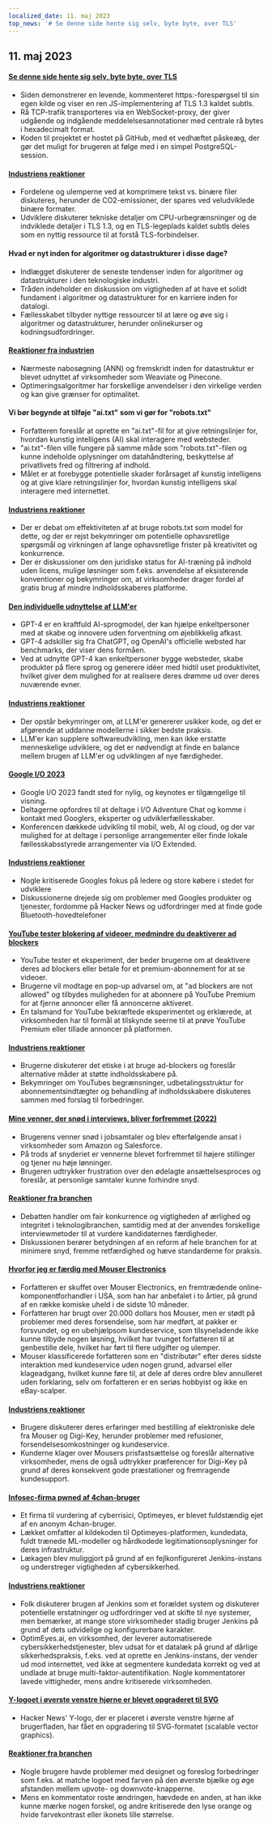 ```yaml
---
localized_date: 11. maj 2023
top_news: '# Se denne side hente sig selv, byte byte, over TLS'
---
```




## 11. maj 2023

#### [Se denne side hente sig selv, byte byte, over TLS](https://subtls.pages.dev/)

- Siden demonstrerer en levende, kommenteret https:-forespørgsel til sin egen kilde og viser en ren JS-implementering af TLS 1.3 kaldet subtls.
- Rå TCP-trafik transporteres via en WebSocket-proxy, der giver udgående og indgående meddelelsesannotationer med centrale rå bytes i hexadecimalt format.
- Koden til projektet er hostet på GitHub, med et vedhæftet påskeæg, der gør det muligt for brugeren at følge med i en simpel PostgreSQL-session.

#### [Industriens reaktioner](http://news.ycombinator.com/item?id=35884437)

- Fordelene og ulemperne ved at komprimere tekst vs. binære filer diskuteres, herunder de CO2-emissioner, der spares ved veludviklede binære formater.
- Udviklere diskuterer tekniske detaljer om CPU-urbegrænsninger og de indviklede detaljer i TLS 1.3, og en TLS-legeplads kaldet subtls deles som en nyttig ressource til at forstå TLS-forbindelser.

#### Hvad er nyt inden for algoritmer og datastrukturer i disse dage?

- Indlægget diskuterer de seneste tendenser inden for algoritmer og datastrukturer i den teknologiske industri.
- Tråden indeholder en diskussion om vigtigheden af at have et solidt fundament i algoritmer og datastrukturer for en karriere inden for datalogi.
- Fællesskabet tilbyder nyttige ressourcer til at lære og øve sig i algoritmer og datastrukturer, herunder onlinekurser og kodningsudfordringer.

#### [Reaktioner fra industrien](http://news.ycombinator.com/item?id=35886900)

- Nærmeste nabosøgning (ANN) og fremskridt inden for datastruktur er blevet udnyttet af virksomheder som Weaviate og Pinecone.
- Optimeringsalgoritmer har forskellige anvendelser i den virkelige verden og kan give grænser for optimalitet.

#### Vi bør begynde at tilføje "ai.txt" som vi gør for "robots.txt"

- Forfatteren foreslår at oprette en "ai.txt"-fil for at give retningslinjer for, hvordan kunstig intelligens (AI) skal interagere med websteder.
- "ai.txt"-filen ville fungere på samme måde som "robots.txt"-filen og kunne indeholde oplysninger om datahåndtering, beskyttelse af privatlivets fred og filtrering af indhold.
- Målet er at forebygge potentielle skader forårsaget af kunstig intelligens og at give klare retningslinjer for, hvordan kunstig intelligens skal interagere med internettet.

#### [Industriens reaktioner](http://news.ycombinator.com/item?id=35886288)

- Der er debat om effektiviteten af at bruge robots.txt som model for dette, og der er rejst bekymringer om potentielle ophavsretlige spørgsmål og virkningen af lange ophavsretlige frister på kreativitet og konkurrence.
- Der er diskussioner om den juridiske status for AI-træning på indhold uden licens, mulige løsninger som f.eks. anvendelse af eksisterende konventioner og bekymringer om, at virksomheder drager fordel af gratis brug af mindre indholdsskaberes platforme.

#### [Den individuelle udnyttelse af LLM'er](https://mazzzystar.github.io/2023/05/10/LLM-for-individual/)

- GPT-4 er en kraftfuld AI-sprogmodel, der kan hjælpe enkeltpersoner med at skabe og innovere uden forventning om øjeblikkelig afkast.
- GPT-4 adskiller sig fra ChatGPT, og OpenAI's officielle websted har benchmarks, der viser dens formåen.
- Ved at udnytte GPT-4 kan enkeltpersoner bygge websteder, skabe produkter på flere sprog og generere idéer med hidtil uset produktivitet, hvilket giver dem mulighed for at realisere deres drømme ud over deres nuværende evner.

#### [Industriens reaktioner](http://news.ycombinator.com/item?id=35885797)

- Der opstår bekymringer om, at LLM'er genererer usikker kode, og det er afgørende at uddanne modellerne i sikker bedste praksis.
- LLM'er kan supplere softwareudvikling, men kan ikke erstatte menneskelige udviklere, og det er nødvendigt at finde en balance mellem brugen af LLM'er og udviklingen af nye færdigheder.

#### [Google I/O 2023](https://io.google/2023/)

- Google I/O 2023 fandt sted for nylig, og keynotes er tilgængelige til visning.
- Deltagerne opfordres til at deltage i I/O Adventure Chat og komme i kontakt med Googlers, eksperter og udviklerfællesskaber.
- Konferencen dækkede udvikling til mobil, web, AI og cloud, og der var mulighed for at deltage i personlige arrangementer eller finde lokale fællesskabsstyrede arrangementer via I/O Extended.

#### [Industriens reaktioner](http://news.ycombinator.com/item?id=35886559)

- Nogle kritiserede Googles fokus på ledere og store købere i stedet for udviklere
- Diskussionerne drejede sig om problemer med Googles produkter og tjenester, fordomme på Hacker News og udfordringer med at finde gode Bluetooth-hovedtelefoner

#### [YouTube tester blokering af videoer, medmindre du deaktiverer ad blockers](https://www.bleepingcomputer.com/news/technology/youtube-tests-blocking-videos-unless-you-disable-ad-blockers/)

- YouTube tester et eksperiment, der beder brugerne om at deaktivere deres ad blockers eller betale for et premium-abonnement for at se videoer.
- Brugerne vil modtage en pop-up advarsel om, at "ad blockers are not allowed" og tilbydes muligheden for at abonnere på YouTube Premium for at fjerne annoncer eller få annoncerne aktiveret.
- En talsmand for YouTube bekræftede eksperimentet og erklærede, at virksomheden har til formål at tilskynde seerne til at prøve YouTube Premium eller tillade annoncer på platformen.

#### [Industriens reaktioner](http://news.ycombinator.com/item?id=35892512)

- Brugerne diskuterer det etiske i at bruge ad-blockers og foreslår alternative måder at støtte indholdsskabere på.
- Bekymringer om YouTubes begrænsninger, udbetalingsstruktur for abonnementsindtægter og behandling af indholdsskabere diskuteres sammen med forslag til forbedringer.

#### [Mine venner, der snød i interviews, bliver forfremmet (2022)](https://www.teamblind.com/post/My-friends-who-cheated-in-interviews-are-getting-promoted-😡😡😡😡-XnYM4nLs)

- Brugerens venner snød i jobsamtaler og blev efterfølgende ansat i virksomheder som Amazon og Salesforce.
- På trods af snyderiet er vennerne blevet forfremmet til højere stillinger og tjener nu høje lønninger.
- Brugeren udtrykker frustration over den ødelagte ansættelsesproces og foreslår, at personlige samtaler kunne forhindre snyd.

#### [Reaktioner fra branchen](http://news.ycombinator.com/item?id=35885342)

- Debatten handler om fair konkurrence og vigtigheden af ærlighed og integritet i teknologibranchen, samtidig med at der anvendes forskellige interviewmetoder til at vurdere kandidaternes færdigheder.
- Diskussionen berører betydningen af en reform af hele branchen for at minimere snyd, fremme retfærdighed og hæve standarderne for praksis.

#### [Hvorfor jeg er færdig med Mouser Electronics](https://lcamtuf.substack.com/p/why-im-done-with-mouser-electronics)

- Forfatteren er skuffet over Mouser Electronics, en fremtrædende online-komponentforhandler i USA, som han har anbefalet i to årtier, på grund af en række komiske uheld i de sidste 10 måneder.
- Forfatteren har brugt over 20.000 dollars hos Mouser, men er stødt på problemer med deres forsendelse, som har medført, at pakker er forsvundet, og en ubehjælpsom kundeservice, som tilsyneladende ikke kunne tilbyde nogen løsning, hvilket har tvunget forfatteren til at genbestille dele, hvilket har ført til flere udgifter og ulemper.
- Mouser klassificerede forfatteren som en "distributør" efter deres sidste interaktion med kundeservice uden nogen grund, advarsel eller klageadgang, hvilket kunne føre til, at dele af deres ordre blev annulleret uden forklaring, selv om forfatteren er en seriøs hobbyist og ikke en eBay-scalper.

#### [Industriens reaktioner](http://news.ycombinator.com/item?id=35892246)

- Brugere diskuterer deres erfaringer med bestilling af elektroniske dele fra Mouser og Digi-Key, herunder problemer med refusioner, forsendelsesomkostninger og kundeservice.
- Kunderne klager over Mousers prisfastsættelse og foreslår alternative virksomheder, mens de også udtrykker præferencer for Digi-Key på grund af deres konsekvent gode præstationer og fremragende kundesupport.

#### [Infosec-firma pwned af 4chan-bruger](https://maia.crimew.gay/posts/optimeyes-leak/)

- Et firma til vurdering af cyberrisici, Optimeyes, er blevet fuldstændig ejet af en anonym 4chan-bruger.
- Lækket omfatter al kildekoden til Optimeyes-platformen, kundedata, fuldt trænede ML-modeller og hårdkodede legitimationsoplysninger for deres infrastruktur.
- Lækagen blev muliggjort på grund af en fejlkonfigureret Jenkins-instans og understreger vigtigheden af cybersikkerhed.

#### [Industriens reaktioner](http://news.ycombinator.com/item?id=35888509)

- Folk diskuterer brugen af Jenkins som et forældet system og diskuterer potentielle erstatninger og udfordringer ved at skifte til nye systemer, men bemærker, at mange store virksomheder stadig bruger Jenkins på grund af dets udvidelige og konfigurerbare karakter.
- OptimEyes.ai, en virksomhed, der leverer automatiserede cybersikkerhedstjenester, blev udsat for et datalæk på grund af dårlige sikkerhedspraksis, f.eks. ved at oprette en Jenkins-instans, der vender ud mod internettet, ved ikke at segmentere kundedata korrekt og ved at undlade at bruge multi-faktor-autentifikation. Nogle kommentatorer lavede vittigheder, mens andre kritiserede virksomheden.

#### [Y-logoet i øverste venstre hjørne er blevet opgraderet til SVG](https://news.ycombinator.com/y18.svg)

- Hacker News' Y-logo, der er placeret i øverste venstre hjørne af brugerfladen, har fået en opgradering til SVG-formatet (scalable vector graphics).

#### [Reaktioner fra branchen](http://news.ycombinator.com/item?id=35894326)

- Nogle brugere havde problemer med designet og foreslog forbedringer som f.eks. at matche logoet med farven på den øverste bjælke og øge afstanden mellem upvote- og downvote-knapperne.
- Mens en kommentator roste ændringen, hævdede en anden, at han ikke kunne mærke nogen forskel, og andre kritiserede den lyse orange og hvide farvekontrast eller ikonets lille størrelse.


